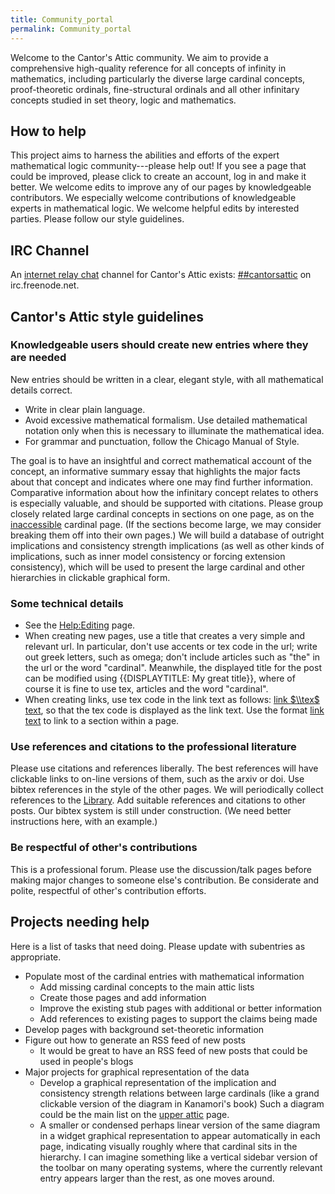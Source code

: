 ```yaml
---
title: Community_portal
permalink: Community_portal
---
```


Welcome to the Cantor's Attic community. We aim to provide a comprehensive high-quality reference for all concepts of infinity in mathematics, including particularly the diverse large cardinal concepts, proof-theoretic ordinals, fine-structural ordinals and all other infinitary concepts studied in set theory, logic and mathematics.

## How to help

This project aims to harness the abilities and efforts of the expert mathematical logic community---please help out! If you see a page that could be improved, please click to create an account, log in and make it better. We welcome edits to improve any of our pages by knowledgeable contributors. We especially welcome contributions of knowledgeable experts in mathematical logic. We welcome helpful edits by interested parties. Please follow our style guidelines.

## IRC Channel

An <a href="https://en.wikipedia.org/wiki/IRC" class="extiw" title="wikipedia:IRC">internet relay chat</a> channel for Cantor's Attic exists: [##cantorsattic](http://webchat.freenode.net/?channels=%23%23cantorsattic) on irc.freenode.net.

## Cantor's Attic style guidelines

### Knowledgeable users should create new entries where they are needed

New entries should be written in a clear, elegant style, with all mathematical details correct.
-    Write in clear plain language.
-    Avoid excessive mathematical formalism. Use detailed mathematical notation only when this is necessary to illuminate the mathematical idea.
-    For grammar and punctuation, follow the Chicago Manual of Style.

The goal is to have an insightful and correct mathematical account of the concept, an informative summary essay that highlights the major facts about that concept and indicates where one may find further information.
Comparative information about how the infinitary concept relates to others is especially valuable, and should be supported with citations.
Please group closely related large cardinal concepts in sections on one page, as on the [inaccessible](Inaccessible "Inaccessible") cardinal page. (If the sections become large, we may consider breaking them off into their own pages.)
We will build a database of outright implications and consistency strength implications (as well as other kinds of implications, such as inner model consistency or forcing extension consistency), which will be used to present the large cardinal and other hierarchies in clickable graphical form.

### Some technical details

-    See the [Help:Editing](Help:Editing "Help:Editing") page.
-    When creating new pages, use a title that creates a very simple and relevant url. In particular, don't use accents or tex code in the url; write out greek letters, such as omega; don't include articles such as "the" in the url or the word "cardinal". Meanwhile, the displayed title for the post can be modified using <nowiki>{{DISPLAYTITLE: My great title}}</nowiki>, where of course it is fine to use tex, articles and the word "cardinal".
-    When creating links, use tex code in the link text as follows: <nowiki>[ link $\\tex$ text](Actual_page_name_ "Actual page name ")</nowiki>, so that the tex code is displayed as the link text. Use the format <nowiki>[ link text](Main_page#section_title_ "Main page#section title ")</nowiki> to link to a section within a page.

### Use references and citations to the professional literature

Please use citations and references liberally. The best references will have clickable links to on-line versions of them, such as the arxiv or doi.
Use bibtex references in the style of the other pages. We will periodically collect references to the [Library](Library "Library").
Add suitable references and citations to other posts.
Our bibtex system is still under construction. (We need better instructions here, with an example.)

### Be respectful of other's contributions

This is a professional forum. Please use the discussion/talk pages before making major changes to someone else's contribution. Be considerate and polite, respectful of other's contribution efforts.


## Projects needing help

Here is a list of tasks that need doing. Please update with subentries as appropriate.

-   Populate most of the cardinal entries with mathematical information
    -    Add missing cardinal concepts to the main attic lists
    -    Create those pages and add information
    -    Improve the existing stub pages with additional or better information
    -    Add references to existing pages to support the claims being made
-   Develop pages with background set-theoretic information
-   Figure out how to generate an RSS feed of new posts
    -    It would be great to have an RSS feed of new posts that could be used in people's blogs
-   Major projects for graphical representation of the data
    -    Develop a graphical representation of the implication and consistency strength relations between large cardinals (like a grand clickable version of the diagram in Kanamori's book) Such a diagram could be the main list on the [upper attic](Upper_attic "Upper attic") page.
    -    A smaller or condensed perhaps linear version of the same diagram in a widget graphical representation to appear automatically in each page, indicating visually roughly where that cardinal sits in the hierarchy. I can imagine something like a vertical sidebar version of the toolbar on many operating systems, where the currently relevant entry appears larger than the rest, as one moves around.
